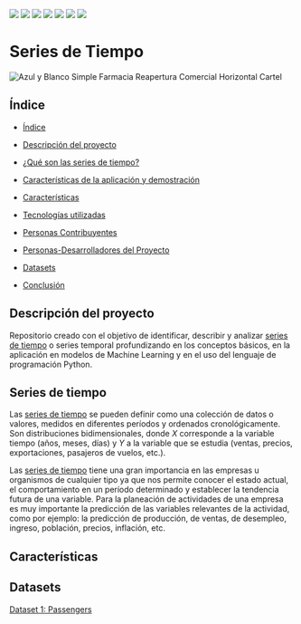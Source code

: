  <p align="left">
   <img src="https://img.shields.io/badge/status-en%20desarrollo-green"> 
   <img src="https://img.shields.io/github/issues/jesusdanielquiroga/model-api">
   <img src="https://img.shields.io/github/forks/jesusdanielquiroga/model-api">
   <img src="https://img.shields.io/github/forks/jesusdanielquiroga/model-api">
   <img src="https://img.shields.io/github/license/jesusdanielquiroga/model-api">
   <img src="https://img.shields.io/twitter/url?style=social&url=https%3A%2F%2Ftwitter.com%2Fjdquiroga2410">
   <img src="https://img.shields.io/github/stars/camilafernanda?style=social">
  </p>

 <h1 align="left"> Series de Tiempo </h1>

![Azul y Blanco Simple Farmacia Reapertura Comercial Horizontal Cartel](https://user-images.githubusercontent.com/87950040/200124555-b55fb8f0-4c57-41e6-af8c-7858efad08e0.png)

## Índice

* [Índice](#índice)

* [Descripción del proyecto](#descripción-del-proyecto)

* [¿Qué son las series de tiempo?](#series-de-tiempo)

* [Características de la aplicación y demostración](#Características-de-la-aplicación-y-demostración)

* [Características](#Características)

* [Tecnologías utilizadas](#tecnologías-utilizadas)

* [Personas Contribuyentes](#personas-contribuyentes)

* [Personas-Desarrolladores del Proyecto](#personas-desarrolladores)

* [Datasets](#datasets)

* [Conclusión](#conclusión)

## Descripción del proyecto

Repositorio creado con el objetivo de identificar, describir y analizar <a href="https://es.wikipedia.org/wiki/Serie_temporal">series de tiempo</a> o series temporal profundizando en los conceptos básicos, en la aplicación en modelos de Machine Learning y en el uso del lenguaje de programación Python. 

## Series de tiempo

Las <a href="https://es.wikipedia.org/wiki/Serie_temporal">series de tiempo</a> se pueden definir como una colección de datos o valores, medidos en diferentes períodos y ordenados cronológicamente. Son distribuciones bidimensionales, donde $X$ corresponde a la variable tiempo (años, meses, días) y $Y$ a la variable que se estudia (ventas, precios, exportaciones, pasajeros de vuelos, etc.). 

Las <a href="https://es.wikipedia.org/wiki/Serie_temporal">series de tiempo</a> tiene una gran importancia en las empresas u organismos de cualquier tipo ya que nos permite conocer el estado actual, el comportamiento en un período determinado y establecer la tendencia futura de una variable. Para la planeación de actividades de una empresa es muy importante la predicción de las variables relevantes de la actividad, como por ejemplo: la predicción de producción, de ventas, de desempleo, ingreso, población, precios, inflación, etc.

## Características

## Datasets

<a href="https://raw.githubusercontent.com/jesusdanielquiroga/Series-de-Tiempo/main/airline-passengers.csv"> Dataset 1: Passengers </a>


